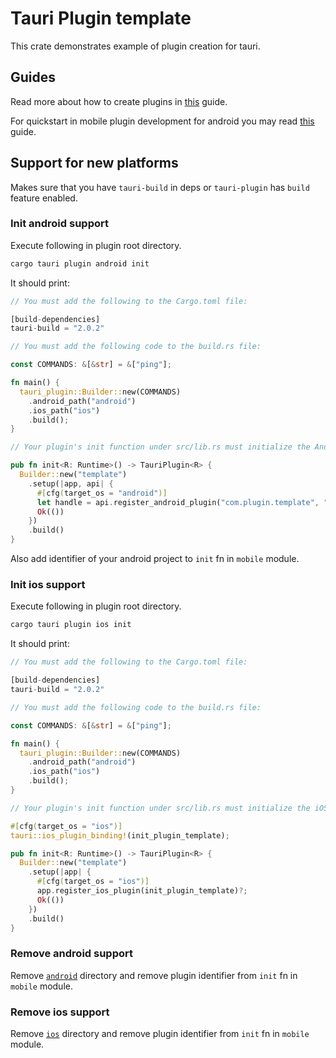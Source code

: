 # Tauri Plugin template

This crate demonstrates example of plugin creation for tauri.

## Guides

Read more about how to create plugins in [this](https://tauri.app/develop/plugins) guide.

For quickstart in mobile plugin development for android you may read [this](https://tauritutorials.com/blog/develop-a-tauri-plugin-for-android) guide.

## Support for new platforms

Makes sure that you have `tauri-build` in deps or `tauri-plugin` has `build` feature enabled.

### Init android support

Execute following in plugin root directory.

```bash
cargo tauri plugin android init
```

It should print:

```rust
// You must add the following to the Cargo.toml file:

[build-dependencies]
tauri-build = "2.0.2"

// You must add the following code to the build.rs file:

const COMMANDS: &[&str] = &["ping"];

fn main() {
  tauri_plugin::Builder::new(COMMANDS)
    .android_path("android")
    .ios_path("ios")
    .build();
}

// Your plugin's init function under src/lib.rs must initialize the Android plugin:

pub fn init<R: Runtime>() -> TauriPlugin<R> {
  Builder::new("template")
    .setup(|app, api| {
      #[cfg(target_os = "android")]
      let handle = api.register_android_plugin("com.plugin.template", "ExamplePlugin")?;
      Ok(())
    })
    .build()
}
```

Also add identifier of your android project to `init` fn in `mobile` module.

### Init ios support

Execute following in plugin root directory.

```bash
cargo tauri plugin ios init
```

It should print:

```rust
// You must add the following to the Cargo.toml file:

[build-dependencies]
tauri-build = "2.0.2"

// You must add the following code to the build.rs file:

const COMMANDS: &[&str] = &["ping"];

fn main() {
  tauri_plugin::Builder::new(COMMANDS)
    .android_path("android")
    .ios_path("ios")
    .build();
}

// Your plugin's init function under src/lib.rs must initialize the iOS plugin:

#[cfg(target_os = "ios")]
tauri::ios_plugin_binding!(init_plugin_template);

pub fn init<R: Runtime>() -> TauriPlugin<R> {
  Builder::new("template")
    .setup(|app| {
      #[cfg(target_os = "ios")]
      app.register_ios_plugin(init_plugin_template)?;
      Ok(())
    })
    .build()
}
```

### Remove android support

Remove [`android`](./android/) directory and remove plugin identifier from `init` fn in `mobile` module.

### Remove ios support

Remove [`ios`](./ios/) directory and remove plugin identifier from `init` fn in `mobile` module.
